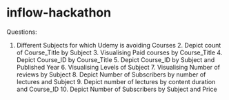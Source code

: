 # inflow-hackathon


Questions:

  1.  Different Subjects for which Udemy is avoiding Courses
	2.  Depict count of Course_Title by Subject
	3.  Visualising Paid courses by Course_Title
	4.  Depict Course_ID by Course_Title
	5.  Depict Course_ID by Subject and Published Year
	6.  Visualising Levels of Subject
	7.  Visualising Number of reviews by Subject
	8.  Depict Number of Subscribers by number of lectures and Subject
	9.  Depict number of lectures by content duration and Course_ID 
	10.  Depict Number of Subscribers by Subject and Price
